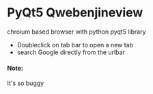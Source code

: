 # PyQt5 Qwebenjineview
chroium based browser with python pyqt5 library

<ul><li>Doubleclick on tab bar to open a new tab</li>
<li>search Google directly from the urlbar</li>
</ul>

<h4>Note:</h4> It's so buggy
